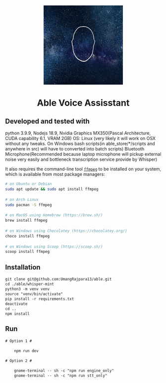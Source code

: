 <div align="center">

<p align="center">
  <a aria-label="Arrow logo" href="">
    <img src="./assets/128x128.jpeg">
  </a>
</p>  

# Able Voice Assisstant #

</div >

## Developed and tested with ##

  python 3.9.9,
  Nodejs 18.9,
  Nvidia Graphics MX350(Pascal Architecture, CUDA capability 6.1, VRAM 2GB)
  OS: Linux (very likely it will work on OSX without any tweaks. On Windows bash scripts(in able_store/*/scripts and anywhere in src) will have to converted into batch scripts)
  Bluetooth Microphone(Recommended because laptop microphone will pickup external noise very easily and bottleneck transcription service provide by Whisper)

It also requires the command-line tool [`ffmpeg`](https://ffmpeg.org/) to be installed on your system, which is available from most package managers:

```bash
# on Ubuntu or Debian
sudo apt update && sudo apt install ffmpeg

# on Arch Linux
sudo pacman -S ffmpeg

# on MacOS using Homebrew (https://brew.sh/)
brew install ffmpeg

# on Windows using Chocolatey (https://chocolatey.org/)
choco install ffmpeg

# on Windows using Scoop (https://scoop.sh/)
scoop install ffmpeg
```


## Installation ##

    git clone git@github.com:UmangRajpara13/able.git
    cd ./able/whisper-mint
    python3 -m venv venv
    source "venv/bin/activate"
    pip install -r requirements.txt
    deactivate
    cd ..
    npm install

## Run ##

    # Option 1 #

        npm run dev

    # Option 2 #

        gnome-terminal -- sh -c "npm run engine_only"
        gnome-terminal -- sh -c "npm run stt_only"



